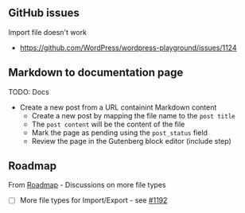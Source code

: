 ## GitHub issues
Import file doesn't work
- https://github.com/WordPress/wordpress-playground/issues/1124

## Markdown to documentation page
TODO: Docs

- Create a new post from a URL containint Markdown content
  - Create a new post by mapping the file name to the `post title`
  - The `post content` will be the content of the file
  - Mark the page as pending using the `post_status` field
  - Review the page in the Gutenberg block editor (include step)

## Roadmap
From [Roadmap](roadmap.md) - Discussions on more file types
- [ ] More file types for Import/Export - see [#1192](https://github.com/WordPress/wordpress-playground/pull/1192) 
